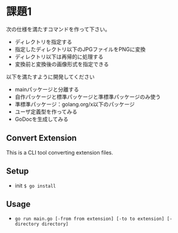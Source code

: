 # 課題1

次の仕様を満たすコマンドを作って下さい。

* ディレクトリを指定する
* 指定したディレクトリ以下のJPGファイルをPNGに変換
* ディレクトリ以下は再帰的に処理する
* 変換前と変換後の画像形式を指定できる

以下を満たすように開発してください
* mainパッケージと分離する
 * 自作パッケージと標準パッケージと準標準パッケージのみ使う
* 準標準パッケージ：golang.org/x以下のパッケージ
* ユーザ定義型を作ってみる
* GoDocを生成してみる

## Convert Extension
This is a CLI tool converting extension files.
## Setup 
* init `$ go install`
## Usage
* `go run main.go [-from from extension] [-to to extension] [-directory directory]`



